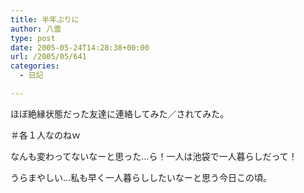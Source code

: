 ```yaml
---
title: 半年ぶりに
author: 八雲
type: post
date: 2005-05-24T14:28:38+00:00
url: /2005/05/641
categories:
  - 日記

---
```

ほぼ絶縁状態だった友達に連絡してみた／されてみた。
  
＃各１人なのねｗ

なんも変わってないなーと思った…ら！一人は池袋で一人暮らしだって！
  
うらまやしい…私も早く一人暮らししたいなーと思う今日この頃。
